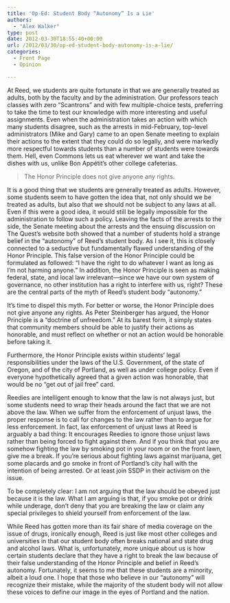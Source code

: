 ```yaml
---
title: 'Op-Ed: Student Body “Autonomy” Is a Lie'
authors: 
  - "Alex Walker"
type: post
date: 2012-03-30T18:55:40+00:00
url: /2012/03/30/op-ed-student-body-autonomy-is-a-lie/
categories:
  - Front Page
  - Opinion

---
```

At Reed, we students are quite fortunate in that we are generally treated as adults, both by the faculty and by the administration. Our professors teach classes with zero “Scantrons” and with few multiple-choice tests, preferring to take the time to test our knowledge with more interesting and useful assignments. Even when the administration takes an action with which many students disagree, such as the arrests in mid-February, top-level administrators (Mike and Gary) came to an open Senate meeting to explain their actions to the extent that they could do so legally, and were markedly more respectful towards students than a number of students were towards them. Hell, even Commons lets us eat wherever we want and take the dishes with us, unlike Bon Appétit’s other college cafeterias.

> The Honor Principle does not give anyone any rights.

It is a good thing that we students are generally treated as adults. However, some students seem to have gotten the idea that, not only should we be treated as adults, but also that we should not be subject to any laws at all. Even if this were a good idea, it would still be legally impossible for the administration to follow such a policy. Leaving the facts of the arrests to the side, the Senate meeting about the arrests and the ensuing discussion on The Quest’s website both showed that a number of students hold a strange belief in the “autonomy” of Reed’s student body. As I see it, this is closely connected to a seductive but fundamentally flawed understanding of the Honor Principle. This false version of the Honor Principle could be formulated as followed: “I have the right to do whatever I want as long as I’m not harming anyone.” In addition, the Honor Principle is seen as making federal, state, and local law irrelevant—since we have our own system of governance, no other institution has a right to interfere with us, right? These are the central parts of the myth of Reed’s student body “autonomy.”

It’s time to dispel this myth. For better or worse, the Honor Principle does not give anyone any rights. As Peter Steinberger has argued, the Honor Principle is a “doctrine of unfreedom.” At its barest form, it simply states that community members should be able to justify their actions as honorable, and must reflect on whether or not an action would be honorable before taking it.

Furthermore, the Honor Principle exists within students’ legal responsibilities under the laws of the U.S. Government, of the state of Oregon, and of the city of Portland, as well as under college policy. Even if everyone hypothetically agreed that a given action was honorable, that would be no “get out of jail free” card.

Reedies are intelligent enough to know that the law is not always just, but some students need to wrap their heads around the fact that we are not above the law. When we suffer from the enforcement of unjust laws, the proper response is to call for changes to the law rather than to argue for less enforcement. In fact, lax enforcement of unjust laws at Reed is arguably a bad thing: It encourages Reedies to ignore those unjust laws rather than being forced to fight against them. And if you think that you are somehow fighting the law by smoking pot in your room or on the front lawn, give me a break. If you’re serious about fighting laws against marijuana, get some placards and go smoke in front of Portland’s city hall with the intention of being arrested. Or at least join SSDP in their activism on the issue.

To be completely clear: I am not arguing that the law should be obeyed just because it is the law. What I am arguing is that, if you smoke pot or drink while underage, don’t deny that you are breaking the law or claim any special privileges to shield yourself from enforcement of the law.

While Reed has gotten more than its fair share of media coverage on the issue of drugs, ironically enough, Reed is just like most other colleges and universities in that our student body often breaks national and state drug and alcohol laws. What is, unfortunately, more unique about us is how certain students declare that they have a right to break the law because of their false understanding of the Honor Principle and belief in Reed’s autonomy. Fortunately, it seems to me that these students are a minority, albeit a loud one. I hope that those who believe in our “autonomy” will recognize their mistake, while the majority of the student body will not allow these voices to define our image in the eyes of Portland and the nation.